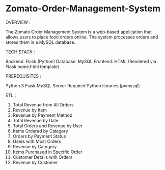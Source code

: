 # Zomato-Order-Management-System 

OVERVIEW :

The Zomato Order Management System is a web-based application that allows users to place food orders online. The system processes orders and stores them in a MySQL database.

TECH STACK :

Backend: Flask (Python)
Database: MySQL
Frontend: HTML (Rendered via Flask home.html template)

PREREQUISITES :

Python 3
Flask
MySQL Server
Required Python libraries (pymysql)


ETL :

1. Total Revenue from All Orders
2. Revenue by Item
3. Revenue by Payment Method
4. Total Revenue by Date
5. Total Orders and Revenue by User
6. Items Ordered by Category
7. Orders by Payment Status
8. Users with Most Orders
9. Revenue by Category
10. Items Purchased in Specific Order
11. Customer Details with Orders
12. Revenue by Customer
